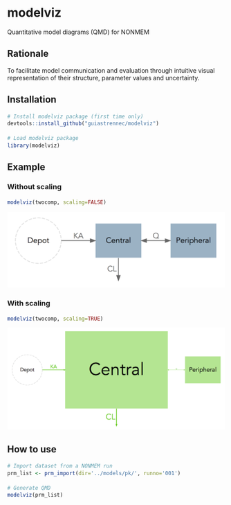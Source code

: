 # modelviz
Quantitative model diagrams (QMD) for NONMEM

## Rationale
To facilitate model communication and evaluation through intuitive visual representation of their structure, parameter values and uncertainty.

## Installation

```r
# Install modelviz package (first time only)
devtools::install_github("guiastrennec/modelviz")

# Load modelviz package
library(modelviz)
```

## Example

### Without scaling
```r
modelviz(twocomp, scaling=FALSE)
```
<img src="inst/img/Unscaled_model.png">


### With scaling
```r
modelviz(twocomp, scaling=TRUE)
```
<img src="inst/img/Scaled_model.png">

## How to use
```r
# Import dataset from a NONMEM run
prm_list <- prm_import(dir='../models/pk/', runno='001')

# Generate QMD
modelviz(prm_list)
```
